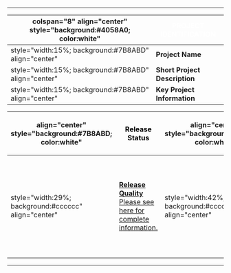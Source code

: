 -----

| colspan="8" align="center" style="background:\#4058A0; color:white" | <font color="white">**PROJECT IDENTIFICATION** |
| ------------------------------------------------------------------- | ---------------------------------------------- |
| style="width:15%; background:\#7B8ABD" align="center"               | **Project Name**                               |
| style="width:15%; background:\#7B8ABD" align="center"               | **Short Project Description**                  |
| style="width:15%; background:\#7B8ABD" align="center"               | **Key Project Information**                    |

<table>
<thead>
<tr class="header">
<th><p>align="center" style="background:#7B8ABD; color:white"</p></th>
<th><p><font color="black"><strong>Release Status</strong></p></th>
<th><p>align="center" style="background:#7B8ABD; color:white"</p></th>
<th><p><font color="black"><strong>Main Links</strong></p></th>
<th><p>align="center" style="background:#7B8ABD; color:white"</p></th>
<th><p><font color="black"><strong>Related Projects</strong></p></th>
</tr>
</thead>
<tbody>
<tr class="odd">
<td><p>style="width:29%; background:#cccccc" align="center"</p></td>
<td><p><strong><a href=":Category:OWASP_Project_Assessment#Release_Quality_Tool_Criteria" title="wikilink">Release Quality</a></strong><br />
<a href=":OWASP_AntiSamy_Project_.NET_-_Assessment_Frame" title="wikilink">Please see here for complete information.</a></p></td>
<td><p>style="width:42%; background:#cccccc" align="center"</p></td>
<td><p><a href="http://code.google.com/p/owaspantisamy/downloads/list">Owasp Anti-Samy Tool</a><br />
<a href="http://www.antisamy.net/">A test site set up to bang on it</a></p></td>
<td><p>style="width:29%; background:#cccccc" align="center"</p></td>
<td><p><a href=":Category:OWASP_AntiSamy_Project" title="wikilink">OWASP AntiSamy Project - Java</a></p></td>
</tr>
</tbody>
</table>

-----